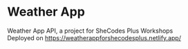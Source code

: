 # Weather App
 Weather App API, a project for SheCodes Plus Workshops
 <br>
 Deployed on https://weatherappforshecodesplus.netlify.app/

